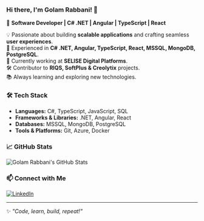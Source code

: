 ### Hi there, I'm Golam Rabbani! 👋  

🚀 **Software Developer | C# .NET | Angular | TypeScript | React**  

💡 Passionate about building **scalable applications** and crafting seamless **user experiences**.  
🔹 Experienced in **C# .NET, Angular, TypeScript, React, MSSQL, MongoDB, PostgreSQL**.  
💼 Currently working at **SELISE Digital Platforms**.  
🛠 Contributor to **RIQS, SoftPlus & Creolytix** projects.  
📚 Always learning and exploring new technologies.  

### 🛠 Tech Stack  
- **Languages:** C#, TypeScript, JavaScript, SQL  
- **Frameworks & Libraries:** .NET, Angular, React  
- **Databases:** MSSQL, MongoDB, PostgreSQL  
- **Tools & Platforms:** Git, Azure, Docker  

### 📈 GitHub Stats  
![Golam Rabbani's GitHub Stats](https://github-readme-stats.vercel.app/api?username=golam-rabbani-selise&show_icons=true&theme=radical)  

### 📫 Connect with Me  
[![LinkedIn](https://img.shields.io/badge/LinkedIn-Golam%20Rabbani-blue?style=flat&logo=linkedin)](https://www.linkedin.com/in/golam~rabbani)  

---

✨ *"Code, learn, build, repeat!"*  
